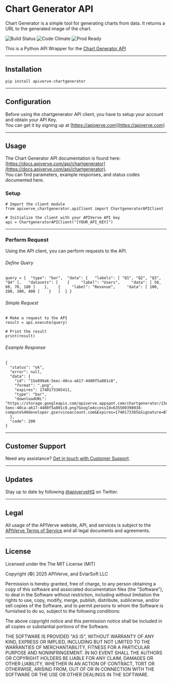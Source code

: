 Chart Generator API
============

Chart Generator is a simple tool for generating charts from data. It returns a URL to the generated image of the chart.

![Build Status](https://img.shields.io/badge/build-passing-green)
![Code Climate](https://img.shields.io/badge/maintainability-B-purple)
![Prod Ready](https://img.shields.io/badge/production-ready-blue)

This is a Python API Wrapper for the [Chart Generator API](https://apiverve.com/marketplace/api/chartgenerator)

---

## Installation
	pip install apiverve-chartgenerator

---

## Configuration

Before using the chartgenerator API client, you have to setup your account and obtain your API Key.  
You can get it by signing up at [https://apiverve.com](https://apiverve.com)

---

## Usage

The Chart Generator API documentation is found here: [https://docs.apiverve.com/api/chartgenerator](https://docs.apiverve.com/api/chartgenerator).  
You can find parameters, example responses, and status codes documented here.

### Setup

```
# Import the client module
from apiverve_chartgenerator.apiClient import ChartgeneratorAPIClient

# Initialize the client with your APIVerve API key
api = ChartgeneratorAPIClient("[YOUR_API_KEY]")
```

---


### Perform Request
Using the API client, you can perform requests to the API.

###### Define Query

```
query = {  "type": "bar",  "data": {   "labels": [ "Q1", "Q2", "Q3", "Q4" ],   "datasets": [    {     "label": "Users",     "data": [ 50, 60, 70, 180 ]    },    {     "label": "Revenue",     "data": [ 100, 200, 300, 400 ]    }   ]  } } 
```

###### Simple Request

```
# Make a request to the API
result = api.execute(query)

# Print the result
print(result)
```

###### Example Response

```
{
  "status": "ok",
  "error": null,
  "data": {
    "id": "15e899a6-5eec-40ca-a617-4480f5a801c8",
    "format": ".png",
    "expires": 1740173365411,
    "type": "bar",
    "downloadURL": "https://storage.googleapis.com/apiverve.appspot.com/chartgenerator/15e899a6-5eec-40ca-a617-4480f5a801c8.png?GoogleAccessId=635500398038-compute%40developer.gserviceaccount.com&Expires=1740173365&Signature=BlQo5Pp0YfG9MmKGKHtvbULtYPA5jenQ14ZYrKzqZRKGVz9yiiEsVaRq0XsVFj2fM5pSZ8NRcT%2FZj%2FtIHTFid6jxjp6PPdZmO%2Fu9uNKjS5b204U0xQxtg%2F9t6TIzk%2BzthmV0JZl8xeZph6B4htBUrZWv7gVW0RDbnHnQPfXcoqKW8CMRmN%2F9crjQNtCqpvdPMS4VMYbCoqDFpLj2SaRqitYhzK9oyA6GNQ9ZyQoM0wGJrXnyYLGq5uq00xWs9hql%2FSzehgAKJj%2BrtE%2F0%2FGfBB3zFbgzolggYQKxrj6I%2FusvO%2F3Ng5UO84Bbz%2BIqQcZr7BAUW1mF49096fYhplEOayg%3D%3D"
  },
  "code": 200
}
```

---

## Customer Support

Need any assistance? [Get in touch with Customer Support](https://apiverve.com/contact).

---

## Updates
Stay up to date by following [@apiverveHQ](https://twitter.com/apiverveHQ) on Twitter.

---

## Legal

All usage of the APIVerve website, API, and services is subject to the [APIVerve Terms of Service](https://apiverve.com/terms) and all legal documents and agreements.

---

## License
Licensed under the The MIT License (MIT)

Copyright (&copy;) 2025 APIVerve, and EvlarSoft LLC

Permission is hereby granted, free of charge, to any person obtaining a copy of this software and associated documentation files (the "Software"), to deal in the Software without restriction, including without limitation the rights to use, copy, modify, merge, publish, distribute, sublicense, and/or sell copies of the Software, and to permit persons to whom the Software is furnished to do so, subject to the following conditions:

The above copyright notice and this permission notice shall be included in all copies or substantial portions of the Software.

THE SOFTWARE IS PROVIDED "AS IS", WITHOUT WARRANTY OF ANY KIND, EXPRESS OR IMPLIED, INCLUDING BUT NOT LIMITED TO THE WARRANTIES OF MERCHANTABILITY, FITNESS FOR A PARTICULAR PURPOSE AND NONINFRINGEMENT. IN NO EVENT SHALL THE AUTHORS OR COPYRIGHT HOLDERS BE LIABLE FOR ANY CLAIM, DAMAGES OR OTHER LIABILITY, WHETHER IN AN ACTION OF CONTRACT, TORT OR OTHERWISE, ARISING FROM, OUT OF OR IN CONNECTION WITH THE SOFTWARE OR THE USE OR OTHER DEALINGS IN THE SOFTWARE.